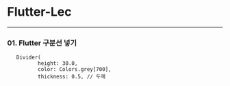 # Flutter-Lec
---
### 01. Flutter 구분선 넣기
       Divider(
              height: 30.0,
              color: Colors.grey[700],
              thickness: 0.5, // 두께
